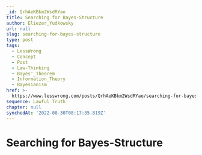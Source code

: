 ```yaml
---
_id: QrhAeKBkm2WsdRYao
title: Searching for Bayes-Structure
author: Eliezer_Yudkowsky
url: null
slug: searching-for-bayes-structure
type: post
tags:
  - LessWrong
  - Concept
  - Post
  - Law-Thinking
  - Bayes'_Theorem
  - Information_Theory
  - Bayesianism
href: >-
  https://www.lesswrong.com/posts/QrhAeKBkm2WsdRYao/searching-for-bayes-structure
sequence: Lawful Truth
chapter: null
synchedAt: '2022-08-30T08:17:35.819Z'
---
```


# Searching for Bayes-Structure
